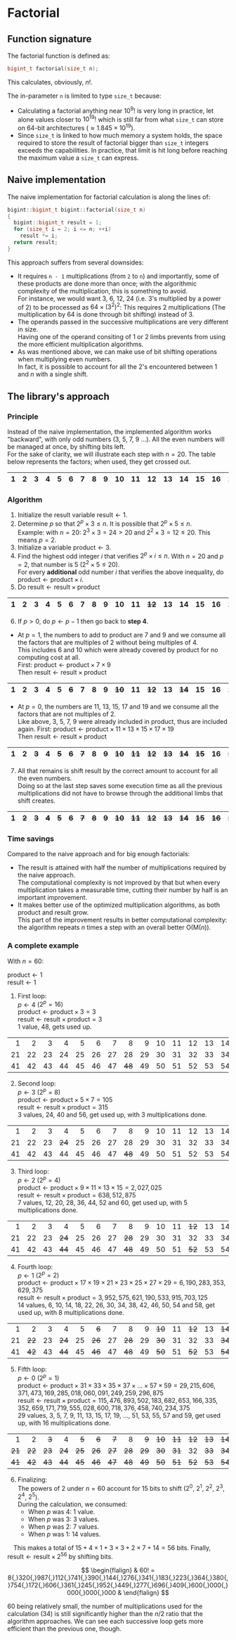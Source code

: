 # Factorial

## Function signature

The factorial function is defined as:
```c++
bigint_t factorial(size_t n);
```

This calculates, obviously, $`n!`$.

The in-parameter `n` is limited to type `size_t` because:
 - Calculating a factorial anything near $`10^9!`$ is very long in practice, let alone values closer to $`10^{19}!`$ which is still far from what `size_t` can store on 64-bit architectures ($`\approx 1.845 \times 10^{19}`$).
 - Since `size_t` is linked to how much memory a system holds, the space required to store the result of factorial bigger than `size_t` integers exceeds the capabilities. In practice, that limit is hit long before reaching the maximum value a `size_t` can express.

## Naive implementation

The naive implementation for factorial calculation is along the lines of:

```c++
bigint::bigint_t bigint::factorial(size_t n)
{
  bigint::bigint_t result = 1;
  for (size_t i = 2; i <= n; ++i)
    result *= i;
  return result;
}
```

This approach suffers from several downsides:
 - It requires `n - 1` multiplications (from `2` to `n`) and importantly, some of these products are done more than once; with the algorithmic complexity of the multiplication, this is something to avoid.<br/>
For instance, we would want $`3`$, $`6`$, $`12`$, $`24`$ (i.e. $`3`$'s multiplied by a power of $`2`$) to be processed as $`64 \times (3^2)^2`$: This requires 2 multiplications (The multiplication by $`64`$ is done through bit shifting) instead of 3. 
 - The operands passed in the successive multiplications are very different in size.<br/>
 Having one of the operand consiting of 1 or 2 limbs prevents from using the more efficient multiplication algorithms.
 - As was mentioned above, we can make use of bit shifting operations when multiplying even numbers.<br/>
In fact, it is possible to account for all the $`2`$'s encountered between $`1`$ and $`n`$ with a single shift.

## The library's approach

### Principle

Instead of the naive implementation, the implemented algorithm works "backward", with only odd numbers ($`3`$, $`5`$, $`7`$, $`9`$ ...). All the even numbers will be managed at once, by shifting bits left.<br/>
For the sake of clarity, we will illustrate each step with $`n = 20`$. The table below represents the factors; when used, they get crossed out.

|1|2|3|4|5|6|7|8|9|10|11|12|13|14|15|16|17|18|19|20|
|---|---|---|---|---|---|---|---|---|---|---|---|---|---|---|---|---|---|---|---|

### Algorithm

1. Initialize the result variable $`\text{result} \leftarrow 1`$.
2. Determine $`p`$ so that $`2^p \times 3 \leq n`$. It is possible that $`2^p \times 5 \leq n`$.<br/>
Example: with $`n = 20`$: $`2^3 \times 3 = 24 \gt 20`$ and $`2^2 \times 3 = 12 \leq 20`$. This means $`p = 2`$.
3. Initialize a variable $`\text{product} \leftarrow 3`$.
4. Find the highest odd integer $`i`$ that verifies $`2^p \times i \leq n`$. With $`n = 20`$ and $`p = 2`$, that number is $`5`$ ($`2^2 \times 5 \leq 20`$).<br/>
For every **additional** odd number $`i`$ that verifies the above inequality, do $`\text{product} \leftarrow \text{product} \times i`$.
5. Do $`\text{result} \leftarrow \text{result} \times \text{product}`$

|1|2|3|4|5|6|7|8|9|10|11|<strike>12</strike>|13|14|15|16|17|18|19|<strike>20</strike>|
|---|---|---|---|---|---|---|---|---|---|---|---|---|---|---|---|---|---|---|---|

6. If $`p > 0`$, do $`p \leftarrow p - 1`$ then go back to **step 4**.
  - At $`p = 1`$, the numbers to add to product are $`7`$ and $`9`$ and we consume all the factors that are multiples of $`2`$ without being multiples of $`4`$.<br/>
    This includes $`6`$ and $`10`$ which were already covered by $`\text{product}`$ for no computing cost at all.<br/>
    First: $`\text{product} \leftarrow \text{product} \times 7 \times 9`$<br/>
    Then $`\text{result} \leftarrow \text{result} \times \text{product}`$
    
|1|2|3|4|5|<strike>6</strike>|7|8|9|<strike>10</strike>|11|<strike>12</strike>|13|<strike>14</strike>|15|16|17|<strike>18</strike>|19|<strike>20</strike>|
|---|---|---|---|---|---|---|---|---|---|---|---|---|---|---|---|---|---|---|---|

  - At $`p = 0`$, the numbers are $`11`$, $`13`$, $`15`$, $`17`$ and $`19`$ and we consume all the factors that are not multiples of $`2`$.<br/>
    Like above, $`3`$, $`5`$, $`7`$, $`9`$ were already included in $`\text{product}`$, thus are included again.
    First: $`\text{product} \leftarrow \text{product} \times 11 \times 13 \times 15 \times 17 \times 19`$<br/>
    Then $`\text{result} \leftarrow \text{result} \times \text{product}`$

|1|2|<strike>3</strike>|4|<strike>5</strike>|<strike>6</strike>|<strike>7</strike>|8|<strike>9</strike>|<strike>10</strike>|<strike>11</strike>|<strike>12</strike>|<strike>13</strike>|<strike>14</strike>|<strike>15</strike>|16|<strike>17</strike>|<strike>18</strike>|<strike>19</strike>|<strike>20</strike>|
|---|---|---|---|---|---|---|---|---|---|---|---|---|---|---|---|---|---|---|---|

7. All that remains is shift $`\text{result}`$ by the correct amount to account for all the even numbers.<br/>
Doing so at the last step saves some execution time as all the previous multiplications did not have to browse through the additional limbs that shift creates.

|1|<strike>2</strike>|<strike>3</strike>|<strike>4</strike>|<strike>5</strike>|<strike>6</strike>|<strike>7</strike>|<strike>8</strike>|<strike>9</strike>|<strike>10</strike>|<strike>11</strike>|<strike>12</strike>|<strike>13</strike>|<strike>14</strike>|<strike>15</strike>|<strike>16</strike>|<strike>17</strike>|<strike>18</strike>|<strike>19</strike>|<strike>20</strike>|
|---|---|---|---|---|---|---|---|---|---|---|---|---|---|---|---|---|---|---|---|

### Time savings

Compared to the naive approach and for big enough factorials:
 - The result is attained with half the number of multiplications required by the naive approach.<br/>
 The computational complexity is not improved by that but when every multiplication takes a measurable time, cutting their number by half is an important improvement.
 - It makes better use of the optimized multiplication algorithms, as both $`\text{product}`$ and $`\text{result}`$ grow.<br/>
 This part of the improvement results in better computational complexity: the algorithm repeats $`n`$ times a step with an overall better $`\text{O}(\text{M}(n))`$.

### A complete example

With $`n = 60`$:

$`\text{product} \leftarrow 1`$<br/>
$`\text{result} \leftarrow 1`$<br/>

1. First loop:<br/>
$`p \leftarrow 4`$ ($`2^p = 16 `$)<br/>
$`\text{product} \leftarrow \text{product} \times 3 = 3`$<br/>
$`\text{result} \leftarrow \text{result} \times \text{product} = 3`$<br/>
1 value, $`48`$, gets used up.

|   |   |   |   |   |   |   |   |   |   |   |   |   |   |   |   |   |   |   |   |
|---:|---:|---:|---:|---:|---:|---:|---:|---:|---:|---:|---:|---:|---:|---:|---:|---:|---:|---:|---:|
|1|2|3|4|5|6|7|8|9|10|11|12|13|14|15|16|17|18|19|20|
|21|22|23|24|25|26|27|28|29|30|31|32|33|34|35|36|37|38|39|40|
|41|42|43|44|45|46|47|<strike>48</strike>|49|50|51|52|53|54|55|56|57|58|59|60|

2. Second loop:<br/>
$`p \leftarrow 3`$ ($`2^p = 8 `$)<br/>
$`\text{product} \leftarrow \text{product} \times 5 \times 7 = 105`$<br/>
$`\text{result} \leftarrow \text{result} \times \text{product} = 315`$<br/>
3 values, $`24`$, $`40`$ and $`56`$, get used up, with 3 multiplications done.

|   |   |   |   |   |   |   |   |   |   |   |   |   |   |   |   |   |   |   |   |
|---:|---:|---:|---:|---:|---:|---:|---:|---:|---:|---:|---:|---:|---:|---:|---:|---:|---:|---:|---:|
|1|2|3|4|5|6|7|8|9|10|11|12|13|14|15|16|17|18|19|20|
|21|22|23|<strike>24</strike>|25|26|27|28|29|30|31|32|33|34|35|36|37|38|39|<strike>40|
|41|42|43|44|45|46|47|<strike>48</strike>|49|50|51|52|53|54|55|<strike>56</strike>|57|58|59|60|

3. Third loop:<br/>
$`p \leftarrow 2`$ ($`2^p = 4 `$)<br/>
$`\text{product} \leftarrow \text{product} \times 9 \times 11 \times 13 \times 15 = 2{,}027{,}025`$<br/>
$`\text{result} \leftarrow \text{result} \times \text{product} = 638{,}512{,}875`$<br/>
7 values, $`12`$, $`20`$, $`28`$, $`36`$, $`44`$, $`52`$ and $`60`$, get used up, with 5 multiplications done.

|   |   |   |   |   |   |   |   |   |   |   |   |   |   |   |   |   |   |   |   |
|---:|---:|---:|---:|---:|---:|---:|---:|---:|---:|---:|---:|---:|---:|---:|---:|---:|---:|---:|---:|
|1|2|3|4|5|6|7|8|9|10|11|<strike>12</strike>|13|14|15|16|17|18|19|<strike>20</strike>|
|21|22|23|<strike>24</strike>|25|26|27|<strike>28</strike>|29|30|31|32|33|34|35|<strike>36</strike>|37|38|39|<strike>40</strike>|
|41|42|43|<strike>44</strike>|45|46|47|<strike>48</strike>|49|50|51|<strike>52</strike>|53|54|55|<strike>56</strike>|57|58|59|<strike>60</strike>|

4. Fourth loop:<br/>
$`p \leftarrow 1`$ ($`2^p = 2`$)<br/>
$`\text{product} \leftarrow \text{product} \times 17 \times 19 \times 21 \times 23 \times 25 \times 27 \times 29 = 6{,}190{,}283{,}353{,}629{,}375 `$<br/>
$`\text{result} \leftarrow \text{result} \times \text{product} = 3{,}952{,}575{,}621{,}190{,}533{,}915{,}703{,}125`$<br/>
14 values, $`6`$, $`10`$, $`14`$, $`18`$, $`22`$, $`26`$, $`30`$, $`34`$, $`38`$, $`42`$, $`46`$, $`50`$, $`54`$ and $`58`$, get used up, with 8 multiplications done.

|   |   |   |   |   |   |   |   |   |   |   |   |   |   |   |   |   |   |   |   |
|---:|---:|---:|---:|---:|---:|---:|---:|---:|---:|---:|---:|---:|---:|---:|---:|---:|---:|---:|---:|
|1|2|3|4|5|<strike>6</strike>|7|8|9|<strike>10</strike>|11|<strike>12</strike>|13|<strike>14</strike>|15|16|17|<strike>18</strike>|19|<strike>20</strike>|
|21|<strike>22</strike>|23|<strike>24</strike>|25|<strike>26</strike>|27|<strike>28</strike>|29|<strike>30</strike>|31|32|33|<strike>34</strike>|35|<strike>36</strike>|37|<strike>38</strike>|39|<strike>40</strike>|
|41|<strike>42</strike>|43|<strike>44</strike>|45|<strike>46</strike>|47|<strike>48</strike>|49|<strike>50</strike>|51|<strike>52</strike>|53|<strike>54</strike>|55|<strike>56</strike>|57|<strike>58</strike>|59|<strike>60</strike>|

5. Fifth loop:<br/>
$`p \leftarrow 0`$ ($`2^p = 1`$)<br/>
$`\text{product} \leftarrow \text{product} \times 31 \times 33 \times 35 \times 37 \times \text{...} \times 57 \times 59 = 29{,}215{,}606{,}371{,}473{,}169{,}285{,}018{,}060{,}091{,}249{,}259{,}296{,}875`$<br/>
$`\text{result} \leftarrow \text{result} \times \text{product} = 115{,}476{,}893{,}502{,}183{,}682{,}653{,}166{,}335{,}352{,}659{,}171{,}719{,}555{,}028{,}600{,}718{,}376{,}458{,}740{,}234{,}375`$<br/>
29 values, $`3`$, $`5`$, $`7`$, $`9`$, $`11`$, $`13`$, $`15`$, $`17`$, $`19`$, ..., $`51`$, $`53`$, $`55`$, $`57`$ and $`59`$, get used up, with 16 multiplications done.

|   |   |   |   |   |   |   |   |   |   |   |   |   |   |   |   |   |   |   |   |
|---:|---:|---:|---:|---:|---:|---:|---:|---:|---:|---:|---:|---:|---:|---:|---:|---:|---:|---:|---:|
|1|2|<strike>3</strike>|4|<strike>5</strike>|<strike>6</strike>|<strike>7</strike>|8|<strike>9</strike>|<strike>10</strike>|<strike>11</strike>|<strike>12</strike>|<strike>13</strike>|<strike>14</strike>|<strike>15</strike>|16|<strike>17</strike>|<strike>18</strike>|<strike>19</strike>|<strike>20</strike>|
|<strike>21|<strike>22</strike>|<strike>23</strike>|<strike>24</strike>|<strike>25|<strike>26</strike>|<strike>27</strike>|<strike>28</strike>|<strike>29</strike>|<strike>30</strike>|<strike>31</strike>|32|<strike>33</strike>|<strike>34</strike>|<strike>35</strike>|<strike>36</strike>|<strike>37</strike>|<strike>38</strike>|<strike>39</strike>|<strike>40</strike>|
|<strike>41</strike>|<strike>42</strike>|<strike>43</strike>|<strike>44</strike>|<strike>45|<strike>46</strike>|<strike>47|<strike>48</strike>|<strike>49|<strike>50</strike>|<strike>51|<strike>52</strike>|<strike>53</strike>|<strike>54</strike>|<strike>55</strike>|<strike>56</strike>|<strike>57</strike>|<strike>58</strike>|<strike>59</strike>|<strike>60</strike>|

6. Finalizing:<br/>
The powers of 2 under $`n=60`$ account for 15 bits to shift ($`2^0`$, $`2^1`$, $`2^2`$, $`2^3`$, $`2^4`$, $`2^5`$).<br/>
During the calculation, we consumed:
   - When $`p`$ was $`4`$: $`1`$ value.
   - When $`p`$ was $`3`$: $`3`$ values.
   - When $`p`$ was $`2`$: $`7`$ values.
   - When $`p`$ was $`1`$: $`14`$ values.

&emsp;This makes a total of $`15+4 \times 1+3 \times 3 +2 \times 7 + 14 = 56`$ bits. Finally,
$`\text{result} \leftarrow \text{result} \times 2^{56}`$ by shifting bits.

$$
\begin{flalign}
& 60! = 8{,}320{,}987{,}112{,}741{,}390{,}144{,}276{,}341{,}183{,}223{,}364{,}380{,}754{,}172{,}606{,}361{,}245{,}952{,}449{,}277{,}696{,}409{,}600{,}000{,}000{,}000{,}000 &
\end{flalign}
$$

$`60`$ being relatively small, the number of multiplications used for the calculation ($`34`$) is still significantly higher than the $`n/2`$ ratio that the algorithm approaches.
We can see each successive loop gets more efficient than the previous one, though.
